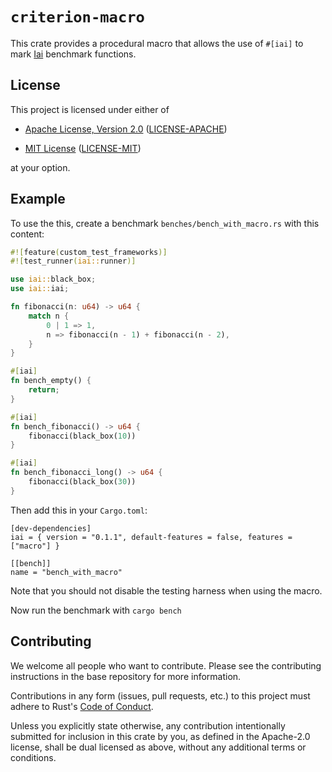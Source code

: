 # `criterion-macro`

This crate provides a procedural macro that allows the use of `#[iai]` to mark [Iai]
benchmark functions.

## License

This project is licensed under either of

* [Apache License, Version 2.0](http://www.apache.org/licenses/LICENSE-2.0)
  ([LICENSE-APACHE](LICENSE-APACHE))

* [MIT License](http://opensource.org/licenses/MIT)
  ([LICENSE-MIT](LICENSE-MIT))

at your option.

## Example

To use the this, create a benchmark `benches/bench_with_macro.rs` with this content:
```rust
#![feature(custom_test_frameworks)]
#![test_runner(iai::runner)]

use iai::black_box;
use iai::iai;

fn fibonacci(n: u64) -> u64 {
    match n {
        0 | 1 => 1,
        n => fibonacci(n - 1) + fibonacci(n - 2),
    }
}

#[iai]
fn bench_empty() {
    return;
}

#[iai]
fn bench_fibonacci() -> u64 {
    fibonacci(black_box(10))
}

#[iai]
fn bench_fibonacci_long() -> u64 {
    fibonacci(black_box(30))
}
```

Then add this in your `Cargo.toml`:
```
[dev-dependencies]
iai = { version = "0.1.1", default-features = false, features = ["macro"] }

[[bench]]
name = "bench_with_macro"
```

Note that you should not disable the testing harness when using the macro.

Now run the benchmark with `cargo bench`


## Contributing

We welcome all people who want to contribute.
Please see the contributing instructions in the base repository for more information.

Contributions in any form (issues, pull requests, etc.) to this project
must adhere to Rust's [Code of Conduct].

Unless you explicitly state otherwise, any contribution intentionally submitted
for inclusion in this crate by you, as defined in the Apache-2.0 license, shall
be dual licensed as above, without any additional terms or conditions.

[Code of Conduct]: https://www.rust-lang.org/en-US/conduct.html
[Iai]: https://github.com/bheisler/iai
